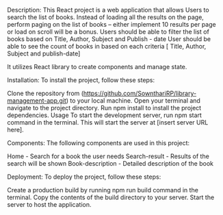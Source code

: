 Description:
This React project is a web application that allows 
Users to search the list of books.
Instead of loading all the results on the page, perform paging on the list of books – either implement 10 results per page or load on scroll will be a bonus.
Users should be able to filter the list of books based on Title, Author, Subject and Publish - date
User should be able to see the count of books in based on each criteria [ Title, Author, Subject and publish-date]

It utilizes React library to create components and manage state.

Installation:
To install the project, follow these steps:

Clone the repository from (https://github.com/SownthariRP/library-management-app.git) to your local machine.
Open your terminal and navigate to the project directory.
Run npm install to install the project dependencies.
Usage
To start the development server, run npm start command in the terminal. This will start the server at [insert server URL here].

Components:
The following components are used in this project:

Home - Search for a book the user needs
Search-result - Results of the search will be shown
Book-description - Detailed description of the book

Deployment:
To deploy the project, follow these steps:

Create a production build by running npm run build command in the terminal.
Copy the contents of the build directory to your server.
Start the server to host the application.
